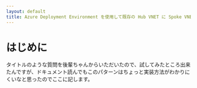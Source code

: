 ```yaml
---
layout: default
title: Azure Deployment Environment を使用して既存の Hub VNET に Spoke VNET を Peering することはできますか
---
```


# はじめに

タイトルのような質問を後輩ちゃんからいただいたので、試してみたところ出来たんですが、ドキュメント読んでもこのパターンはちょっと実装方法がわかりにくいなと思ったのでここに記します。